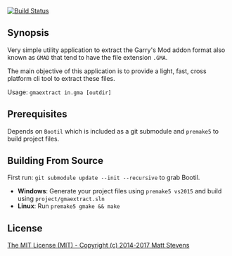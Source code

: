 [![Build Status](https://travis-ci.org/HandsomeMatt/gmad-extract.svg?branch=master)](https://travis-ci.org/HandsomeMatt/gmad-extract)

## Synopsis

Very simple utility application to extract the Garry's Mod addon format also known as `GMAD`
that tend to have the file extension `.GMA`.

The main objective of this application is to provide a light, fast, cross platform cli tool
to extract these files.

Usage: `gmaextract in.gma [outdir]`

## Prerequisites

Depends on `Bootil` which is included as a git submodule and `premake5` to build project files.

## Building From Source

First run: `git submodule update --init --recursive` to grab Bootil.

* **Windows**: Generate your project files using `premake5 vs2015` and build using `project/gmaextract.sln`
* **Linux**: Run `premake5 gmake && make`

## License

[The MIT License (MIT) - Copyright (c) 2014-2017 Matt Stevens](LICENSE)
